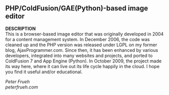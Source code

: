 ## PHP/ColdFusion/GAE(Python)-based image editor ##

**DESCRIPTION**<br>
This is a browser-based image editor that was originally developed in 2004 for a content management system.  In December 2006, the code was cleaned up and the PHP version was released under LGPL on my former blog, AjaxProgrammer.com. Since then, it has been enhanced by various developers, integrated into many websites and projects, and ported to ColdFusion 7 and App Engine (Python).  In October 2009, the project made its way here, where it can live out its life cycle happily in the cloud.  I hope you find it useful and/or educational.<br>

<i>Peter Frueh</i><br>
<i>peterfrueh.com</i>
